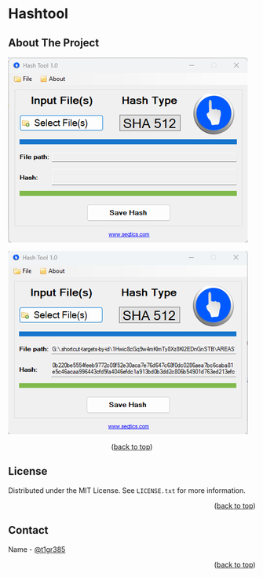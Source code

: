 # Hashtool

<div id="top"></div>


<!-- ABOUT THE PROJECT -->
## About The Project

[![Product Name Screen Shot][product-screenshot1]](https://github.com/t1gr3/hashtool)

[![Product Name Screen Shot][product-screenshot2]](https://github.com/t1gr3/hashtool)

<p align="center">(<a href="#top">back to top</a>)</p>


<!-- LICENSE -->
## License

Distributed under the MIT License. See `LICENSE.txt` for more information.

<p align="right">(<a href="#top">back to top</a>)</p>



<!-- CONTACT -->
## Contact

Name - [@t1gr385](https://twitter.com/t1gr385)

<p align="right">(<a href="#top">back to top</a>)</p>



<!-- MARKDOWN LINKS & IMAGES -->
[license-url]: https://github.com/t1gr3/setup-kali-i3-2023/LICENSE.txt
[product-screenshot1]: img/ht1.png
[product-screenshot2]: img/ht2.png
